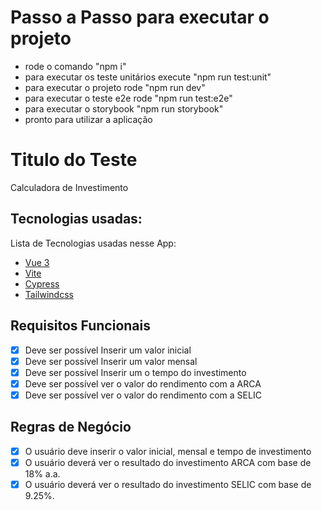 # Passo a Passo para executar o projeto
- rode o comando "npm i"
- para executar os teste unitários execute "npm run test:unit"
- para executar o projeto rode "npm run dev"
- para executar o teste e2e rode "npm run test:e2e"
- para executar o storybook "npm run storybook"
- pronto para utilizar a aplicação

# Titulo do Teste

Calculadora de Investimento

## Tecnologias usadas:

Lista de Tecnologias usadas nesse App:
- [Vue 3](https://vuejs.org/)
- [Vite](https://vitejs.dev/)
- [Cypress](https://docs.cypress.io/guides/overview/why-cypress)
- [Tailwindcss](https://v2.tailwindcss.com/)

## Requisitos Funcionais

- [x] Deve ser possível Inserir um valor inicial
- [x] Deve ser possível Inserir um valor mensal
- [x] Deve ser possível Inserir um o tempo do investimento
- [x] Deve ser possível ver o valor do rendimento com a ARCA
- [x] Deve ser possível ver o valor do rendimento com a SELIC

## Regras de Negócio

- [x] O usuário deve inserir o valor inicial, mensal e tempo de investimento
- [x] O usuário deverá ver o resultado do investimento ARCA com base de 18% a.a.
- [x] O usuário deverá ver o resultado do investimento SELIC com base de 9.25%.
